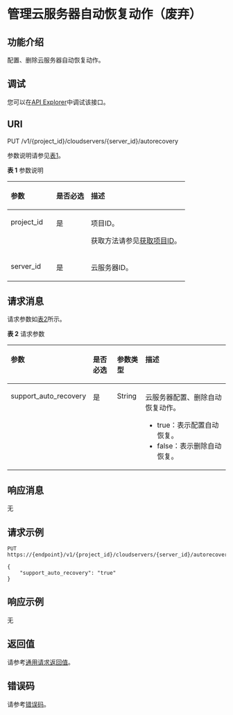 # 管理云服务器自动恢复动作（废弃）<a name="ecs_02_0206"></a>

## 功能介绍<a name="zh-cn_topic_0057973216_section42686800"></a>

配置、删除云服务器自动恢复动作。

## 调试<a name="section926243314015"></a>

您可以在[API Explorer](https://apiexplorer.developer.huaweicloud.com/apiexplorer/doc?product=ECS&api=RegisterServerAutoRecovery)中调试该接口。

## URI<a name="zh-cn_topic_0057972837_section48648066"></a>

PUT /v1/\{project\_id\}/cloudservers/\{server\_id\}/autorecovery

参数说明请参见[表1](#table32475667)。

**表 1**  参数说明

<a name="table32475667"></a>
<table><thead align="left"><tr id="row44937496"><th class="cellrowborder" valign="top" width="25.61%" id="mcps1.2.4.1.1"><p id="p16058544"><a name="p16058544"></a><a name="p16058544"></a>参数</p>
</th>
<th class="cellrowborder" valign="top" width="19.509999999999998%" id="mcps1.2.4.1.2"><p id="p25673664"><a name="p25673664"></a><a name="p25673664"></a>是否必选</p>
</th>
<th class="cellrowborder" valign="top" width="54.879999999999995%" id="mcps1.2.4.1.3"><p id="p66300913"><a name="p66300913"></a><a name="p66300913"></a>描述</p>
</th>
</tr>
</thead>
<tbody><tr id="row1664874"><td class="cellrowborder" valign="top" width="25.61%" headers="mcps1.2.4.1.1 "><p id="p637140"><a name="p637140"></a><a name="p637140"></a>project_id</p>
</td>
<td class="cellrowborder" valign="top" width="19.509999999999998%" headers="mcps1.2.4.1.2 "><p id="p51608407"><a name="p51608407"></a><a name="p51608407"></a>是</p>
</td>
<td class="cellrowborder" valign="top" width="54.879999999999995%" headers="mcps1.2.4.1.3 "><p id="p37593705"><a name="p37593705"></a><a name="p37593705"></a>项目ID。</p>
<p id="p1180512217438"><a name="p1180512217438"></a><a name="p1180512217438"></a>获取方法请参见<a href="获取项目ID.md">获取项目ID</a>。</p>
</td>
</tr>
<tr id="row41565035"><td class="cellrowborder" valign="top" width="25.61%" headers="mcps1.2.4.1.1 "><p id="p11324657"><a name="p11324657"></a><a name="p11324657"></a>server_id</p>
</td>
<td class="cellrowborder" valign="top" width="19.509999999999998%" headers="mcps1.2.4.1.2 "><p id="p44882061"><a name="p44882061"></a><a name="p44882061"></a>是</p>
</td>
<td class="cellrowborder" valign="top" width="54.879999999999995%" headers="mcps1.2.4.1.3 "><p id="p11568292"><a name="p11568292"></a><a name="p11568292"></a><span id="text10469105418241"><a name="text10469105418241"></a><a name="text10469105418241"></a>云服务器</span>ID。</p>
</td>
</tr>
</tbody>
</table>

## 请求消息<a name="zh-cn_topic_0057972837_section35179415"></a>

请求参数如[表2](#table10194370103926)所示。

**表 2**  请求参数

<a name="table10194370103926"></a>
<table><thead align="left"><tr id="row2464269103926"><th class="cellrowborder" valign="top" width="27.29272927292729%" id="mcps1.2.5.1.1"><p id="p65388140103926"><a name="p65388140103926"></a><a name="p65388140103926"></a>参数</p>
</th>
<th class="cellrowborder" valign="top" width="12.991299129912989%" id="mcps1.2.5.1.2"><p id="p2158837123413"><a name="p2158837123413"></a><a name="p2158837123413"></a>是否必选</p>
</th>
<th class="cellrowborder" valign="top" width="13.301330133013304%" id="mcps1.2.5.1.3"><p id="p61948020103926"><a name="p61948020103926"></a><a name="p61948020103926"></a>参数类型</p>
</th>
<th class="cellrowborder" valign="top" width="46.41464146414641%" id="mcps1.2.5.1.4"><p id="p29680796103926"><a name="p29680796103926"></a><a name="p29680796103926"></a>描述</p>
</th>
</tr>
</thead>
<tbody><tr id="row55334285103926"><td class="cellrowborder" valign="top" width="27.29272927292729%" headers="mcps1.2.5.1.1 "><p id="p52892102103926"><a name="p52892102103926"></a><a name="p52892102103926"></a>support_auto_recovery</p>
</td>
<td class="cellrowborder" valign="top" width="12.991299129912989%" headers="mcps1.2.5.1.2 "><p id="p15158337163413"><a name="p15158337163413"></a><a name="p15158337163413"></a>是</p>
</td>
<td class="cellrowborder" valign="top" width="13.301330133013304%" headers="mcps1.2.5.1.3 "><p id="p56401904103926"><a name="p56401904103926"></a><a name="p56401904103926"></a>String</p>
</td>
<td class="cellrowborder" valign="top" width="46.41464146414641%" headers="mcps1.2.5.1.4 "><p id="p4477201211456"><a name="p4477201211456"></a><a name="p4477201211456"></a><span id="text143713552245"><a name="text143713552245"></a><a name="text143713552245"></a>云服务器</span>配置、删除自动恢复动作。</p>
<a name="ul1796286911458"></a><a name="ul1796286911458"></a><ul id="ul1796286911458"><li>true：表示配置自动恢复。</li><li>false：表示删除自动恢复。</li></ul>
</td>
</tr>
</tbody>
</table>

## 响应消息<a name="section46887454104452"></a>

无

## 请求示例<a name="section23010434414"></a>

```
PUT https://{endpoint}/v1/{project_id}/cloudservers/{server_id}/autorecovery
```

```
{
    "support_auto_recovery": "true"
}
```

## 响应示例<a name="section1579918291477"></a>

无

## 返回值<a name="section38423777104228"></a>

请参考[通用请求返回值](通用请求返回值.md)。

## 错误码<a name="section85821649202813"></a>

请参考[错误码](错误码.md)。


